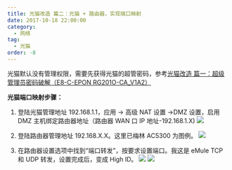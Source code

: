 ```yaml
---
title: 光猫改造 篇二：光猫 + 路由器，实现端口映射
date: 2017-10-18 22:00:00
category:
  - 网络
tag:
  - 光猫
order: -8
---
```


光猫默认没有管理权限，需要先获得光猫的超管密码，参考[光猫改造 篇一：超级管理员密码破解（E8-C-EPON RG201O-CA_V1A2）](https://newzone.top/p/2017-10-18-Light_cat_E8-C-EPON_admin/)

**光猫端口映射步骤：**

1. 登陆光猫管理地址 192.168.1.1，应用 → 高级 NAT 设置 →DMZ 设置，启用 DMZ 主机绑定路由器地址（路由器 WAN 口 IP 地址-192.168.1.X)
   ![](https://pic2.zhimg.com/v2-658d5433201b79da169a520f4b19d495_r.jpg)

2. 登陆路由器管理地址 192.168.X.X。这里已梅林 AC5300 为图例。
   ![](https://pic4.zhimg.com/v2-32825a6d3d75f4bfe5668f1b0d6c6683_r.jpg)

3. 在路由器设置选项中找到“端口转发”，按要求设置端口。我这是 eMule TCP 和 UDP 转发，设置完成后，变成 High ID。
   ![](https://pic2.zhimg.com/v2-8f3eb2c42fd5d1a98f1345c6a5855e99_r.jpg)
   ![](https://pic2.zhimg.com/v2-b4f5179278da52409f4a04ce7d139f99_r.jpg)

